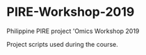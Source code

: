 # PIRE-Workshop-2019

Philippine PIRE project 'Omics Workshop 2019

Project scripts used during the course.
